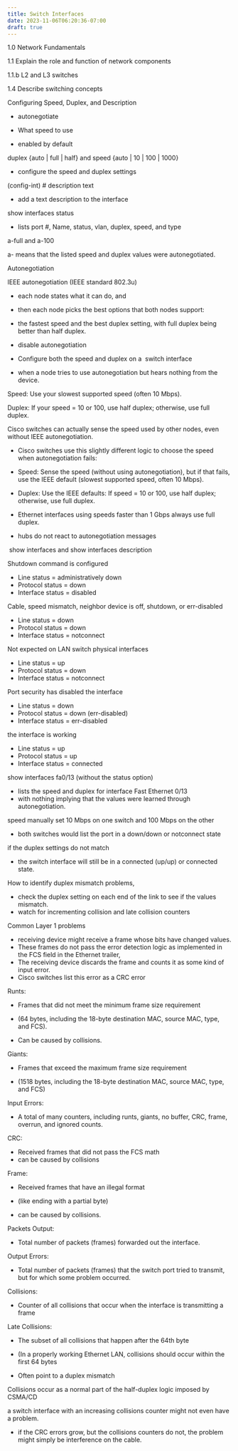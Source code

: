 ```yaml
---
title: Switch Interfaces
date: 2023-11-06T06:20:36-07:00
draft: true
---
```

1.0 Network Fundamentals

1.1 Explain the role and function of network components

1.1.b L2 and L3 switches

1.4 Describe switching concepts

Configuring Speed, Duplex, and Description

-   autonegotiate

-   What speed to use
-   enabled by default

duplex {auto | full | half} and speed {auto | 10 | 100 | 1000}

-   configure the speed and duplex settings

(config-int) # description text

-   add a text description to the interface

show interfaces status

-   lists port #, Name, status, vlan, duplex, speed, and type

a-full and a-100

a- means that the listed speed and duplex values were autonegotiated.

Autonegotiation

IEEE autonegotiation (IEEE standard 802.3u)

-   each node states what it can do, and
-   then each node picks the best options that both nodes support:

-   the fastest speed and the best duplex setting, with full duplex being better than half duplex.

-   disable autonegotiation

-   Configure both the speed and duplex on a  switch interface

-   when a node tries to use autonegotiation but hears nothing from the device.

Speed: Use your slowest supported speed (often 10 Mbps).

Duplex: If your speed = 10 or 100, use half duplex; otherwise, use full duplex.

Cisco switches can actually sense the speed used by other nodes, even without IEEE autonegotiation.

-   Cisco switches use this slightly different logic to choose the speed when autonegotiation fails:

-   Speed: Sense the speed (without using autonegotiation), but if that fails, use the IEEE default (slowest supported speed, often 10 Mbps).

-   Duplex: Use the IEEE defaults: If speed = 10 or 100, use half duplex; otherwise, use full duplex.

-   Ethernet interfaces using speeds faster than 1 Gbps always use full duplex.
-   hubs do not react to autonegotiation messages

 show interfaces and show interfaces description

Shutdown command is configured

-   Line status = administratively down
-   Protocol status = down
-   Interface status = disabled

Cable, speed mismatch, neighbor device is off, shutdown, or err-disabled

-   Line status = down
-   Protocol status = down
-   Interface status = notconnect

Not expected on LAN switch physical interfaces

-   Line status = up
-   Protocol status = down
-   Interface status = notconnect

Port security has disabled the interface

-   Line status = down
-   Protocol status = down (err-disabled)
-   Interface status = err-disabled

the interface is working

-   Line status = up
-   Protocol status = up
-   Interface status = connected

show interfaces fa0/13 (without the status option)

-   lists the speed and duplex for interface Fast Ethernet 0/13
-   with nothing implying that the values were learned through autonegotiation.

speed manually set 10 Mbps on one switch and 100 Mbps on the other

-   both switches would list the port in a down/down or notconnect state

if the duplex settings do not match

-   the switch interface will still be in a connected (up/up) or connected state.

How to identify duplex mismatch problems,

-   check the duplex setting on each end of the link to see if the values mismatch.
-   watch for incrementing collision and late collision counters

Common Layer 1 problems

-   receiving device might receive a frame whose bits have changed values.
-   These frames do not pass the error detection logic as implemented in the FCS field in the Ethernet trailer,
-   The receiving device discards the frame and counts it as some kind of input error.
-   Cisco switches list this error as a CRC error

Runts:

-   Frames that did not meet the minimum frame size requirement

-   (64 bytes, including the 18-byte destination MAC, source MAC, type, and FCS).

-   Can be caused by collisions.

Giants:

-   Frames that exceed the maximum frame size requirement

-   (1518 bytes, including the 18-byte destination MAC, source MAC, type, and FCS)

Input Errors:

-   A total of many counters, including runts, giants, no buffer, CRC, frame, overrun, and ignored counts.

CRC:

-   Received frames that did not pass the FCS math
-   can be caused by collisions

Frame:

-   Received frames that have an illegal format

-   (like ending with a partial byte)

-   can be caused by collisions.

Packets Output:

-   Total number of packets (frames) forwarded out the interface.

Output Errors:

-   Total number of packets (frames) that the switch port tried to transmit, but for which some problem occurred.

Collisions:

-   Counter of all collisions that occur when the interface is transmitting a frame

Late Collisions:

-   The subset of all collisions that happen after the 64th byte

-   (In a properly working Ethernet LAN, collisions should occur within the first 64 bytes

-   Often point to a duplex mismatch

Collisions occur as a normal part of the half-duplex logic imposed by CSMA/CD

a switch interface with an increasing collisions counter might not even have a problem.

-   if the CRC errors grow, but the collisions counters do not, the problem might simply be interference on the cable.
